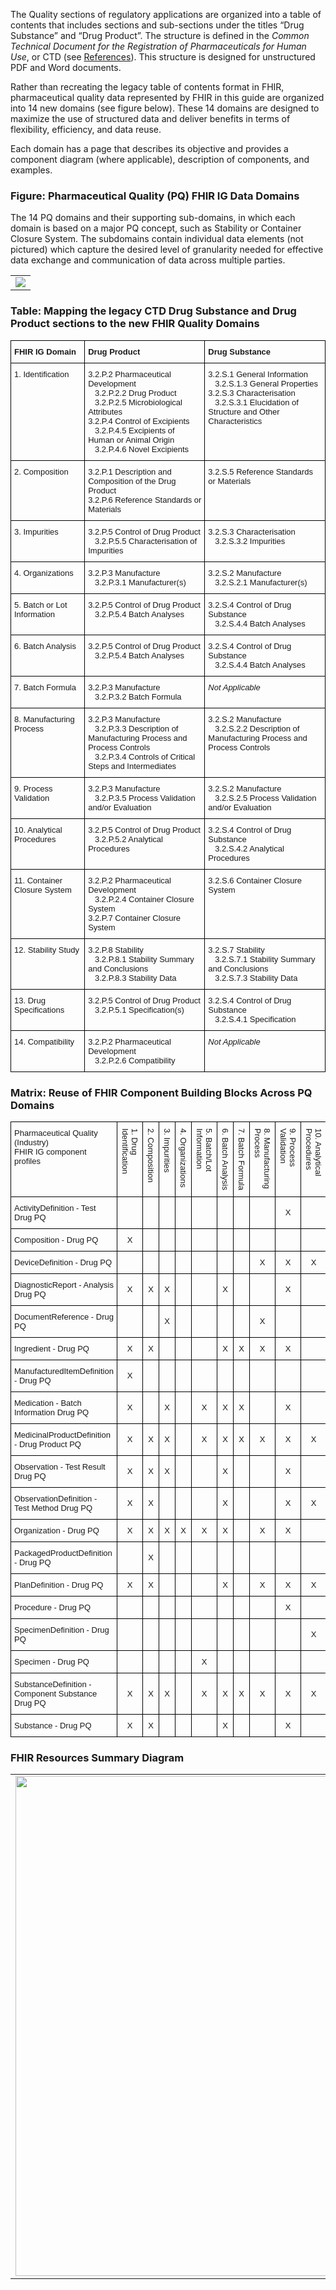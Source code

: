The Quality sections of regulatory applications are organized into a table of contents that includes sections and sub-sections under the titles “Drug Substance” and “Drug Product”. The structure is defined in the *Common Technical Document for the Registration of Pharmaceuticals for Human Use*, or CTD (see [References](best_practices.html)). This structure is designed for unstructured PDF and Word documents.

Rather than recreating the legacy table of contents format in FHIR, pharmaceutical quality data represented by FHIR in this guide are organized into 14 new domains (see figure below). These 14 domains are designed to maximize the use of structured data and deliver benefits in terms of flexibility, efficiency, and data reuse.

Each domain has a page that describes its objective and provides a component diagram (where applicable), description of components, and examples.

### Figure: Pharmaceutical Quality (PQ) FHIR IG Data Domains
The 14 PQ domains and their supporting sub-domains, in which each domain is based on a major PQ concept, such as Stability or Container Closure System. The subdomains contain individual data elements (not pictured) which capture the desired level of granularity needed for effective data exchange and communication of data across multiple parties.
<table><tr><td><img src="all-domains-dx-PQ.png" usemap="#hotspots"/></td></tr></table>

### Table: Mapping the legacy CTD Drug Substance and Drug Product sections to the new FHIR Quality Domains
<style type="text/css">
.tg  {border-collapse:collapse;border-spacing:0;}
.tg td{border-color:black;border-style:solid;border-width:1px;font-family:Arial, sans-serif;font-size:14px;
  overflow:hidden;padding:10px 5px;word-break:normal;}
.tg th{border-color:black;border-style:solid;border-width:1px;font-family:Arial, sans-serif;font-size:14px;
  font-weight:normal;overflow:hidden;padding:10px 5px;word-break:normal;}
.tg .tg-0lax{text-align:left;vertical-align:top}
</style>
<table class="tg">
<thead>
  <tr>
    <th class="tg-0lax"><b>FHIR IG Domain</b></th>
    <th class="tg-0lax"><b>Drug Product</b></th>
        <th class="tg-0lax"><b>Drug Substance</b></th>
  </tr>
</thead>
<tbody>
  <tr>
    <td class="tg-0lax">1. Identification</td>
    <td class="tg-0lax">3.2.P.2 Pharmaceutical Development
        <br>&nbsp;&nbsp;&nbsp;3.2.P.2.2 Drug Product 
        <br>&nbsp;&nbsp;&nbsp;3.2.P.2.5 Microbiological Attributes
    <br>3.2.P.4 Control of Excipients  
        <br>&nbsp;&nbsp;&nbsp;3.2.P.4.5 Excipients of Human or Animal Origin 
        <br>&nbsp;&nbsp;&nbsp;3.2.P.4.6 Novel Excipients</td>
    <td class="tg-0lax">3.2.S.1 General Information
        <br>&nbsp;&nbsp;&nbsp;3.2.S.1.3 General Properties
    <br>3.2.S.3 Characterisation
        <br>&nbsp;&nbsp;&nbsp;3.2.S.3.1 Elucidation of Structure and Other Characteristics</td>
  </tr>
  <tr>
    <td class="tg-0lax">2. Composition</td>
    <td class="tg-0lax">3.2.P.1 Description and Composition of the Drug Product<br>3.2.P.6 Reference Standards or Materials</td>
    <td class="tg-0lax">3.2.S.5 Reference Standards or Materials</td>
  </tr>
  <tr>
    <td class="tg-0lax">3. Impurities</td>
    <td class="tg-0lax">3.2.P.5 Control of Drug Product
    <br>&nbsp;&nbsp;&nbsp;3.2.P.5.5 Characterisation of Impurities</td>
    <td class="tg-0lax">3.2.S.3 Characterisation
    <br>&nbsp;&nbsp;&nbsp;3.2.S.3.2 Impurities</td>
  </tr>
  <tr>
    <td class="tg-0lax">4. Organizations</td>
    <td class="tg-0lax">3.2.P.3 Manufacture
    <br>&nbsp;&nbsp;&nbsp;3.2.P.3.1 Manufacturer(s)</td>
    <td class="tg-0lax">3.2.S.2 Manufacture
    <br>&nbsp;&nbsp;&nbsp;3.2.S.2.1 Manufacturer(s)</td>
  </tr>
  <tr>
    <td class="tg-0lax">5. Batch or Lot Information</td>
    <td class="tg-0lax">3.2.P.5 Control of Drug Product
    <br>&nbsp;&nbsp;&nbsp;3.2.P.5.4 Batch Analyses</td>
    <td class="tg-0lax">3.2.S.4 Control of Drug Substance
    <br>&nbsp;&nbsp;&nbsp;3.2.S.4.4 Batch Analyses</td>
  </tr>
  <tr>
    <td class="tg-0lax">6. Batch Analysis</td>
    <td class="tg-0lax">3.2.P.5 Control of Drug Product
    <br>&nbsp;&nbsp;&nbsp;3.2.P.5.4 Batch Analyses</td>
    <td class="tg-0lax">3.2.S.4 Control of Drug Substance
    <br>&nbsp;&nbsp;&nbsp;3.2.S.4.4 Batch Analyses</td>
  </tr>
  <tr>
    <td class="tg-0lax">7. Batch Formula</td>
    <td class="tg-0lax">3.2.P.3 Manufacture
    <br>&nbsp;&nbsp;&nbsp;3.2.P.3.2 Batch Formula</td>
    <td class="tg-0lax"><i>Not Applicable</i></td>
  </tr>
  <tr>
    <td class="tg-0lax">8. Manufacturing Process</td>
    <td class="tg-0lax">3.2.P.3 Manufacture
    <br>&nbsp;&nbsp;&nbsp;3.2.P.3.3 Description of Manufacturing Process and Process Controls
    <br>&nbsp;&nbsp;&nbsp;3.2.P.3.4 Controls of Critical Steps and Intermediates</td>
    <td class="tg-0lax">3.2.S.2 Manufacture
    <br>&nbsp;&nbsp;&nbsp;3.2.S.2.2 Description of Manufacturing Process and Process Controls</td>
  </tr>
  <tr>
    <td class="tg-0lax">9. Process Validation</td>
    <td class="tg-0lax">3.2.P.3 Manufacture
    <br>&nbsp;&nbsp;&nbsp;3.2.P.3.5 Process Validation and/or Evaluation</td>
    <td class="tg-0lax">3.2.S.2 Manufacture
    <br>&nbsp;&nbsp;&nbsp;3.2.S.2.5 Process Validation and/or Evaluation</td>
  </tr>
  <tr>
    <td class="tg-0lax">10. Analytical Procedures</td>
    <td class="tg-0lax">3.2.P.5 Control of Drug Product
    <br>&nbsp;&nbsp;&nbsp;3.2.P.5.2 Analytical Procedures</td>
    <td class="tg-0lax">3.2.S.4 Control of Drug Substance
    <br>&nbsp;&nbsp;&nbsp;3.2.S.4.2 Analytical Procedures</td>
  </tr>
  <tr>
    <td class="tg-0lax">11. Container Closure System</td>
    <td class="tg-0lax">3.2.P.2 Pharmaceutical Development
   <br>&nbsp;&nbsp;&nbsp;3.2.P.2.4 Container Closure System
   <br>3.2.P.7 Container Closure System</td>
    <td class="tg-0lax">3.2.S.6 Container Closure System</td>
  </tr>
  <tr>
    <td class="tg-0lax">12. Stability Study</td>
    <td class="tg-0lax">3.2.P.8 Stability
    <br>&nbsp;&nbsp;&nbsp;3.2.P.8.1 Stability Summary and Conclusions
    <br>&nbsp;&nbsp;&nbsp;3.2.P.8.3 Stability Data</td>
    <td class="tg-0lax">3.2.S.7 Stability
    <br>&nbsp;&nbsp;&nbsp;3.2.S.7.1 Stability Summary and Conclusions
    <br>&nbsp;&nbsp;&nbsp;3.2.S.7.3 Stability Data</td>
  </tr>
  <tr>
    <td class="tg-0lax">13. Drug Specifications</td>
    <td class="tg-0lax">3.2.P.5 Control of Drug Product
    <br>&nbsp;&nbsp;&nbsp;3.2.P.5.1 Specification(s)</td>
    <td class="tg-0lax">3.2.S.4 Control of Drug Substance
    <br>&nbsp;&nbsp;&nbsp;3.2.S.4.1 Specification</td>
  </tr>
  <tr>
    <td class="tg-0lax">14. Compatibility</td>
    <td class="tg-0lax">3.2.P.2 Pharmaceutical Development
    <br>&nbsp;&nbsp;&nbsp;3.2.P.2.6 Compatibility</td>
    <td class="tg-0lax"><i>Not Applicable</i></td>
  </tr>
</tbody>
</table>

### Matrix: Reuse of FHIR Component Building Blocks Across PQ Domains

<style type="text/css">
.tg  {border-collapse:collapse;border-spacing:0;}
.tg td {border-color:black;border-style:solid;border-width:1px;font-family:Arial, sans-serif;font-size:13px;
  overflow:hidden;padding:10px 5px;word-break:normal;}
.tg th {border-color:black;border-style:solid;border-width:1px;font-family:Arial, sans-serif;font-size:13px;
  font-weight:normal;overflow:hidden;padding:10px 5px;word-break:normal;}
.tg .tg-0lax { text-align:left; vertical-align:top}
 .vertical {writing-mode:vertical-rl;}
 .centred {text-align:center; }
 
</style>
<table class="tg">
<thead>
  <tr>
    <td class="tg-0lax">Pharmaceutical Quality (Industry)<br/>FHIR IG component profiles</td>
    <th class="tg-0lax vertical">1. Drug<br/>Identification</th>
    <th class="tg-0lax vertical">2. Composition</th>
    <th class="tg-0lax vertical">3. Impurities</th>
    <th class="tg-0lax vertical">4. Organizations</th>
    <th class="tg-0lax vertical">5. Batch/Lot<br/>Information</th>
    <th class="tg-0lax vertical">6. Batch Analysis</th>
    <th class="tg-0lax vertical">7. Batch Formula</th>
    <th class="tg-0lax vertical">8. Manufacturing<br/>Process</th>
    <th class="tg-0lax vertical">9. Process<br/>Validation</th>
    <th class="tg-0lax vertical">10. Analytical<br/>Procedures</th>
    <th class="tg-0lax vertical">11. Container<br/>Closure System</th>
    <th class="tg-0lax vertical">12. Stability<br/>Study</th>
    <th class="tg-0lax vertical">13. Drug<br/>Specification</th>
    <th class="tg-0lax vertical">14. Compatibility</th>
  </tr>
  </thead>
  <tbody>
  <tr>
    <td class="tg-0lax">ActivityDefinition - Test Drug PQ</td>
    <td class="centred"></td>
    <td class="centred"></td>
    <td class="centred"></td>
    <td class="centred"></td>
    <td class="centred"></td>
    <td class="centred"></td>
    <td class="centred"></td>
    <td class="centred"></td>
    <td class="centred">X</td>
    <td class="centred"></td>
    <td class="centred"></td>
    <td class="centred">X</td>
    <td class="centred"></td>
    <td class="centred"></td>
  </tr>
  <tr>
    <td class="tg-0lax">Composition - Drug PQ</td>
    <td class="centred">X</td>
    <td class="centred"></td>
    <td class="centred"></td>
    <td class="centred"></td>
    <td class="centred"></td>
    <td class="centred"></td>
    <td class="centred"></td>
    <td class="centred"></td>
    <td class="centred"></td>
    <td class="centred"></td>
    <td class="centred"></td>
    <td class="centred"></td>
    <td class="centred"></td>
    <td class="centred"></td>
  </tr>
  <tr>
    <td class="tg-0lax">DeviceDefinition - Drug PQ</td>
    <td class="centred"></td>
    <td class="centred"></td>
    <td class="centred"></td>
    <td class="centred"></td>
    <td class="centred"></td>
    <td class="centred"></td>
    <td class="centred"></td>
    <td class="centred">X</td>
    <td class="centred">X</td>
    <td class="centred">X</td>
    <td class="centred"></td>
    <td class="centred"></td>
    <td class="centred"></td>
    <td class="centred"></td>
  </tr>
  <tr>
    <td class="tg-0lax">DiagnosticReport - Analysis Drug PQ</td>
    <td class="centred">X</td>
    <td class="centred">X</td>
    <td class="centred">X</td>
    <td class="centred"></td>
    <td class="centred"></td>
    <td class="centred">X</td>
    <td class="centred"></td>
    <td class="centred"></td>
    <td class="centred">X</td>
    <td class="centred"></td>
    <td class="centred"></td>
    <td class="centred">X</td>
    <td class="centred"></td>
    <td class="centred">X</td>
  </tr>
  <tr>
    <td class="tg-0lax">DocumentReference - Drug PQ</td>
    <td class="centred"></td>
    <td class="centred"></td>
    <td class="centred">X</td>
    <td class="centred"></td>
    <td class="centred"></td>
    <td class="centred"></td>
    <td class="centred"></td>
    <td class="centred">X</td>
    <td class="centred"></td>
    <td class="centred"></td>
    <td class="centred"></td>
    <td class="centred"></td>
    <td class="centred"></td>
    <td class="centred"></td>
  </tr>
  <tr>
    <td class="tg-0lax">Ingredient - Drug PQ</td>
    <td class="centred">X</td>
    <td class="centred">X</td>
    <td class="centred"></td>
    <td class="centred"></td>
    <td class="centred"></td>
    <td class="centred">X</td>
    <td class="centred">X</td>
    <td class="centred">X</td>
    <td class="centred">X</td>
    <td class="centred"></td>
    <td class="centred">X</td>
    <td class="centred">X</td>
    <td class="centred">X</td>
    <td class="centred"></td>
  </tr>
  <tr>
    <td class="tg-0lax">ManufacturedItemDefinition - Drug PQ</td>
    <td class="centred">X</td>
    <td class="centred"></td>
    <td class="centred"></td>
    <td class="centred"></td>
    <td class="centred"></td>
    <td class="centred"></td>
    <td class="centred"></td>
    <td class="centred"></td>
    <td class="centred"></td>
    <td class="centred"></td>
    <td class="centred">X</td>
    <td class="centred"></td>
    <td class="centred"></td>
    <td class="centred"></td>
  </tr>
  <tr>
    <td class="tg-0lax">Medication - Batch Information Drug PQ</td>
    <td class="centred">X</td>
    <td class="centred"></td>
    <td class="centred">X</td>
    <td class="centred"></td>
    <td class="centred">X</td>
    <td class="centred">X</td>
    <td class="centred">X</td>
    <td class="centred"></td>
    <td class="centred">X</td>
    <td class="centred"></td>
    <td class="centred"></td>
    <td class="centred">X</td>
    <td class="centred"></td>
    <td class="centred">X</td>
  </tr>
  <tr>
    <td class="tg-0lax">MedicinalProductDefinition - Drug Product PQ</td>
    <td class="centred">X</td>
    <td class="centred">X</td>
    <td class="centred">X</td>
    <td class="centred"></td>
    <td class="centred">X</td>
    <td class="centred">X</td>
    <td class="centred">X</td>
    <td class="centred">X</td>
    <td class="centred">X</td>
    <td class="centred">X</td>
    <td class="centred">X</td>
    <td class="centred">X</td>
    <td class="centred">X</td>
    <td class="centred">X</td>
  </tr>
  <tr>
    <td class="tg-0lax">Observation - Test Result Drug PQ</td>
    <td class="centred">X</td>
    <td class="centred">X</td>
    <td class="centred">X</td>
    <td class="centred"></td>
    <td class="centred"></td>
    <td class="centred">X</td>
    <td class="centred"></td>
    <td class="centred"></td>
    <td class="centred">X</td>
    <td class="centred"></td>
    <td class="centred"></td>
    <td class="centred">X</td>
    <td class="centred"></td>
    <td class="centred">X</td>
  </tr>
  <tr>
    <td class="tg-0lax">ObservationDefinition - Test Method Drug PQ</td>
    <td class="centred">X</td>
    <td class="centred">X</td>
    <td class="centred"></td>
    <td class="centred"></td>
    <td class="centred"></td>
    <td class="centred">X</td>
    <td class="centred"></td>
    <td class="centred"></td>
    <td class="centred">X</td>
    <td class="centred">X</td>
    <td class="centred">X</td>
    <td class="centred">X</td>
    <td class="centred">X</td>
    <td class="centred">X</td>
  </tr>
  <tr>
    <td class="tg-0lax">Organization - Drug PQ</td>
    <td class="centred">X</td>
    <td class="centred">X</td>
    <td class="centred">X</td>
    <td class="centred">X</td>
    <td class="centred">X</td>
    <td class="centred">X</td>
    <td class="centred"></td>
    <td class="centred">X</td>
    <td class="centred">X</td>
    <td class="centred"></td>
    <td class="centred"></td>
    <td class="centred">X</td>
    <td class="centred">X</td>
    <td class="centred">X</td>
  </tr>
  <tr>
    <td class="tg-0lax">PackagedProductDefinition - Drug PQ</td>
    <td class="centred"></td>
    <td class="centred">X</td>
    <td class="centred"></td>
    <td class="centred"></td>
    <td class="centred"></td>
    <td class="centred"></td>
    <td class="centred"></td>
    <td class="centred"></td>
    <td class="centred"></td>
    <td class="centred"></td>
    <td class="centred">X</td>
    <td class="centred"></td>
    <td class="centred"></td>
    <td class="centred"></td>
  </tr>
  <tr>
    <td class="tg-0lax">PlanDefinition - Drug PQ</td>
    <td class="centred">X</td>
    <td class="centred">X</td>
    <td class="centred"></td>
    <td class="centred"></td>
    <td class="centred"></td>
    <td class="centred">X</td>
    <td class="centred"></td>
    <td class="centred">X</td>
    <td class="centred">X</td>
    <td class="centred">X</td>
    <td class="centred">X</td>
    <td class="centred">X</td>
    <td class="centred">X</td>
    <td class="centred">X</td>
  </tr>
  <tr>
    <td class="tg-0lax">Procedure - Drug PQ</td>
    <td class="centred"></td>
    <td class="centred"></td>
    <td class="centred"></td>
    <td class="centred"></td>
    <td class="centred"></td>
    <td class="centred"></td>
    <td class="centred"></td>
    <td class="centred"></td>
    <td class="centred">X</td>
    <td class="centred"></td>
    <td class="centred"></td>
    <td class="centred"></td>
    <td class="centred"></td>
    <td class="centred"></td>
  </tr>
  <tr>
    <td class="tg-0lax">SpecimenDefinition - Drug PQ</td>
    <td class="centred"></td>
    <td class="centred"></td>
    <td class="centred"></td>
    <td class="centred"></td>
    <td class="centred"></td>
    <td class="centred"></td>
    <td class="centred"></td>
    <td class="centred"></td>
    <td class="centred"></td>
    <td class="centred">X</td>
    <td class="centred"></td>
    <td class="centred">X</td>
    <td class="centred"></td>
    <td class="centred"></td>
  </tr>
  <tr>
    <td class="tg-0lax">Specimen - Drug PQ</td>
    <td class="centred"></td>
    <td class="centred"></td>
    <td class="centred"></td>
    <td class="centred"></td>
    <td class="centred">X</td>
    <td class="centred"></td>
    <td class="centred"></td>
    <td class="centred"></td>
    <td class="centred"></td>
    <td class="centred"></td>
    <td class="centred"></td>
    <td class="centred">X</td>
    <td class="centred"></td>
    <td class="centred"></td>
  </tr>
  <tr>
    <td class="tg-0lax">SubstanceDefinition - Component Substance Drug PQ</td>
    <td class="centred">X</td>
    <td class="centred">X</td>
    <td class="centred">X</td>
    <td class="centred"></td>
    <td class="centred">X</td>
    <td class="centred">X</td>
    <td class="centred">X</td>
    <td class="centred">X</td>
    <td class="centred">X</td>
    <td class="centred">X</td>
    <td class="centred">X</td>
    <td class="centred">X</td>
    <td class="centred">X</td>
    <td class="centred"></td>
  </tr>
  <tr>
    <td class="tg-0lax">Substance - Drug PQ</td>
    <td class="centred">X</td>
    <td class="centred">X</td>
    <td class="centred"></td>
    <td class="centred"></td>
    <td class="centred"></td>
    <td class="centred">X</td>
    <td class="centred"></td>
    <td class="centred"></td>
    <td class="centred">X</td>
    <td class="centred"></td>
    <td class="centred"></td>
    <td class="centred">X</td>
    <td class="centred"></td>
    <td class="centred"></td>
  </tr>
</tbody>
</table>

<map name="hotspots">
  <area shape='rect' coords='43,45,451,192' title='Identification' href='identification.html' alt='Identification' />
			<area shape='rect' coords='-4,201,301,312' title='Composition' href='composition.html' alt='Composition' />
			<area shape='rect' coords='21,325,368,394' title='Impurities' href='impurities.html' alt='Impurities' />
			<area shape='rect' coords='144,401,416,517' title='Organization' href='organizations.html' alt='Organization' />
			<area shape='rect' coords='48,522,404,596' title='Batch / Lot Information' href='batch_info.html' alt='Batch / Lot Information' />
			<area shape='rect' coords='49,603,403,678' title='Batch Analysis' href='batch_anal.html' alt='Batch Analysis' />
			<area shape='rect' coords='746,42,1096,193' title='Manufacturing' href='mnf_process.html' alt='Manufacturing' />
			<area shape='rect' coords='90,684,418,759' title='Batch Formula' href='batch_formula.html' alt='Batch Formula' />
			<area shape='rect' coords='746,199,1078,276' title='Process Validation' href='process_valid.html' alt='Process Validation' />
			<area shape='rect' coords='746,289,1100,364' title='Analytical Procedures' href='anal_proc.html' alt='Analytical Procedures' />
			<area shape='rect' coords='801,367,1233,460' title='Container Closure System' href='container.html' alt='Container Closure System' />
			<area shape='rect' coords='787,463,1104,571' title='Stability Study' href='stability.html' alt='Stability Study' />
			<area shape='rect' coords='809,579,1120,659' title='Specification' href='drug_specification.html' alt='Specification' />
			<area shape='rect' coords='780,662,1115,754' title='Compatibility' href='compatibility.html' alt='Compatibility' />
			<area shape='rect' coords='453,41,745,754' title='Click on the sections' href='domains.html' />
  
  
</map>

### FHIR Resources Summary Diagram
<table>
<tr><td><img src="resources overview (complete).png" width="800"/></td></tr>
</table>

